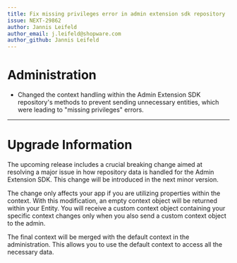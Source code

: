 ```yaml
---
title: Fix missing privileges error in admin extension sdk repository
issue: NEXT-29862
author: Jannis Leifeld
author_email: j.leifeld@shopware.com
author_github: Jannis Leifeld
---
```

# Administration
* Changed the context handling within the Admin Extension SDK repository's methods to prevent sending unnecessary entities, which were leading to "missing privileges" errors.
___
# Upgrade Information
The upcoming release includes a crucial breaking change aimed at resolving a major issue in how repository data is handled for the Admin Extension SDK. This change will be introduced in the next minor version.

The change only affects your app if you are utilizing properties within the context. With this modification, an empty context object will be returned within your Entity. You will receive a custom context object containing your specific context changes only when you also send a custom context object to the admin.

The final context will be merged with the default context in the administration. This allows you to use the default context to access all the necessary data.
